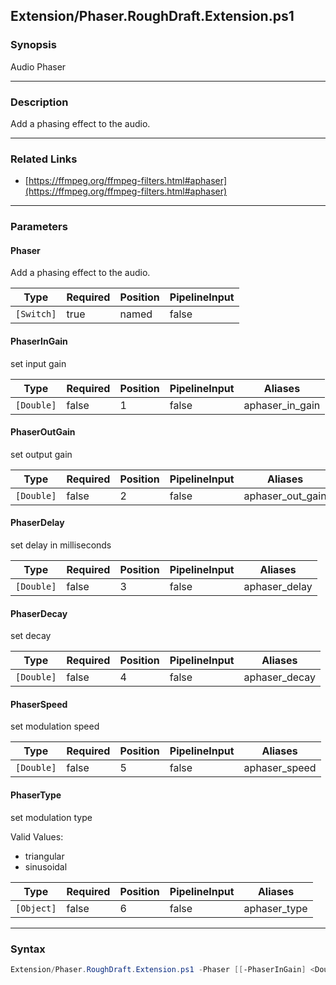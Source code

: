 Extension/Phaser.RoughDraft.Extension.ps1
-----------------------------------------




### Synopsis
Audio Phaser



---


### Description

Add a phasing effect to the audio.



---


### Related Links
* [https://ffmpeg.org/ffmpeg-filters.html#aphaser](https://ffmpeg.org/ffmpeg-filters.html#aphaser)





---


### Parameters
#### **Phaser**

Add a phasing effect to the audio.






|Type      |Required|Position|PipelineInput|
|----------|--------|--------|-------------|
|`[Switch]`|true    |named   |false        |



#### **PhaserInGain**

set input gain






|Type      |Required|Position|PipelineInput|Aliases        |
|----------|--------|--------|-------------|---------------|
|`[Double]`|false   |1       |false        |aphaser_in_gain|



#### **PhaserOutGain**

set output gain






|Type      |Required|Position|PipelineInput|Aliases         |
|----------|--------|--------|-------------|----------------|
|`[Double]`|false   |2       |false        |aphaser_out_gain|



#### **PhaserDelay**

set delay in milliseconds






|Type      |Required|Position|PipelineInput|Aliases      |
|----------|--------|--------|-------------|-------------|
|`[Double]`|false   |3       |false        |aphaser_delay|



#### **PhaserDecay**

set decay






|Type      |Required|Position|PipelineInput|Aliases      |
|----------|--------|--------|-------------|-------------|
|`[Double]`|false   |4       |false        |aphaser_decay|



#### **PhaserSpeed**

set modulation speed






|Type      |Required|Position|PipelineInput|Aliases      |
|----------|--------|--------|-------------|-------------|
|`[Double]`|false   |5       |false        |aphaser_speed|



#### **PhaserType**

set modulation type



Valid Values:

* triangular
* sinusoidal






|Type      |Required|Position|PipelineInput|Aliases     |
|----------|--------|--------|-------------|------------|
|`[Object]`|false   |6       |false        |aphaser_type|





---


### Syntax
```PowerShell
Extension/Phaser.RoughDraft.Extension.ps1 -Phaser [[-PhaserInGain] <Double>] [[-PhaserOutGain] <Double>] [[-PhaserDelay] <Double>] [[-PhaserDecay] <Double>] [[-PhaserSpeed] <Double>] [[-PhaserType] <Object>] [<CommonParameters>]
```
